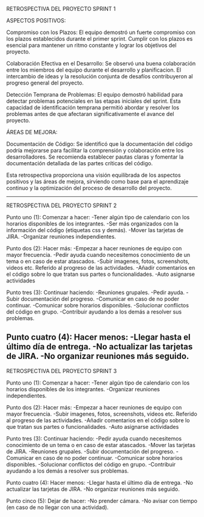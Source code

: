 RETROSPECTIVA DEL PROYECTO SPRINT 1

ASPECTOS POSITIVOS:

Compromiso con los Plazos:
El equipo demostró un fuerte compromiso con los plazos establecidos durante el primer sprint. Cumplir con los plazos es esencial para mantener un ritmo constante y lograr los objetivos del proyecto.

Colaboración Efectiva en el Desarrollo:
Se observó una buena colaboración entre los miembros del equipo durante el desarrollo y planificacion. El intercambio de ideas y la resolución conjunta de desafíos contribuyeron al progreso general del proyecto.

Detección Temprana de Problemas:
El equipo demostró habilidad para detectar problemas potenciales en las etapas iniciales del sprint. Esta capacidad de identificación temprana permitió abordar y resolver los problemas antes de que afectaran significativamente el avance del proyecto.

ÁREAS DE MEJORA:

Documentación de Código:
Se identificó que la documentación del código podría mejorarse para facilitar la comprensión y colaboración entre los desarrolladores. Se recomienda establecer pautas claras y fomentar la documentación detallada de las partes críticas del código.


Esta retrospectiva proporciona una visión equilibrada de los aspectos positivos y las áreas de mejora, sirviendo como base para el aprendizaje continuo y la optimización del proceso de desarrollo del proyecto.


------------------------------------------------------------------------------------------

RETROSPECTIVA DEL PROYECTO SPRINT 2

Punto uno (1): Comenzar a hacer:
-Tener algún tipo de calendario con los horarios disponibles de los integrantes.
-Ser más organizados con la información del código (etiquetas css y demás).
-Mover las tarjetas de JIRA.
-Organizar reuniones independientes.

Punto dos (2): Hacer más:
-Empezar a hacer reuniones de equipo con mayor frecuencia.
-Pedir ayuda cuando necesitemos conocimiento de un tema o en caso de estar atascados.
-Subir imagenes, fotos, screenshots, videos etc. Referido al progreso de las actividades.
-Añadir comentarios en el código sobre lo que tratan sus partes o funcionalidades.
-Auto asignarse actividades

Punto tres (3): Continuar haciendo:
-Reuniones grupales.
-Pedir ayuda.
-Subir documentación del progreso.
-Comunicar en caso de no poder continuar.
-Comunicar sobre horarios disponibles.
-Solucionar conflictos del código en grupo.
-Contribuir ayudando a los demás a resolver sus problemas.

Punto cuatro (4): Hacer menos:
-Llegar hasta el último día de entrega.
-No actualizar las tarjetas de JIRA.
-No organizar reuniones más seguido.
------------------------------------------------------------------------------------------
RETROSPECTIVA DEL PROYECTO SPRINT 3

Punto uno (1): Comenzar a hacer:
-Tener algún tipo de calendario con los horarios disponibles de los integrantes.
-Organizar reuniones independientes.

Punto dos (2): Hacer más:
-Empezar a hacer reuniones de equipo con mayor frecuencia.
-Subir imagenes, fotos, screenshots, videos etc. Referido al progreso de las actividades.
-Añadir comentarios en el código sobre lo que tratan sus partes o funcionalidades.
-Auto asignarse actividades

Punto tres (3): Continuar haciendo:
-Pedir ayuda cuando necesitemos conocimiento de un tema o en caso de estar atascados.
-Mover las tarjetas de JIRA.
-Reuniones grupales.
-Subir documentación del progreso.
-Comunicar en caso de no poder continuar.
-Comunicar sobre horarios disponibles.
-Solucionar conflictos del código en grupo.
-Contribuir ayudando a los demás a resolver sus problemas.

Punto cuatro (4): Hacer menos:
-Llegar hasta el último día de entrega.
-No actualizar las tarjetas de JIRA.
-No organizar reuniones más seguido.

Punto cinco (5): Dejar de hacer:
-No prender cámara.
-No avisar con tiempo (en caso de no llegar con una actividad).